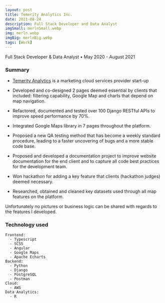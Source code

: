 ```yaml
---
layout: post
title: Temerity Analytics Inc.
date: 2021-08-24
description: Full Stack Developer and Data Analyst
imgSmall: merlnSmall.webp
img: merln.webp
imgBig: merlnBig.webp
tags: [Work]
---
```


Full Stack Developer & Data Analyst &#8226; May 2020 - August 2021

### Summary

- [Temerity Analytics] is a marketing cloud services provider start-up

- Developed and co-designed 2 pages deemed essential by clients that included: filtering capability, Google Map and charts that depend on map navigation.
- Refactored, documented and tested over 100 Django RESTful APIs to improve speed performance by 70%.
- Integrated Google Maps library in 7 pages throughout the platform.
- Proposed a new QA testing method that has become a weekly standard procedure, leading to a faster uncovering of bugs and a more stable code base.
- Proposed and developed a documentation project to improve website documentation for the end client and to capture all code best practices for the development team.
- Won hackathon for adding a key feature that clients (hackathon judges) deemed necessary.
- Researched, obtained and cleaned key datasets used through all map features on the platform.

Unfortunately no pictures or business logic can be shared with regards to the features I developed.

### Technology used

```
Frontend:
  - Typescript
  - SCSS
  - Angular
  - Google Maps
  - Apache Echarts
Backend:
  - Python
  - Django
  - PostgreSQL
  - Postman
Cloud:
  - AWS
Data Analytics:
  - R
```

[temerity analytics]: https://temerityanalytics.com/
